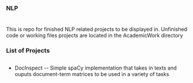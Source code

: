 ### NLP <h1>
This is repo for finished NLP related projects to be displayed in. Unfinished code or working files projects are located in the AcademicWork directory

### List of Projects <h2>
- DocInspect
-- Simple spaCy implementation that takes in texts and ouputs document-term matrices to be used in a variety of tasks
